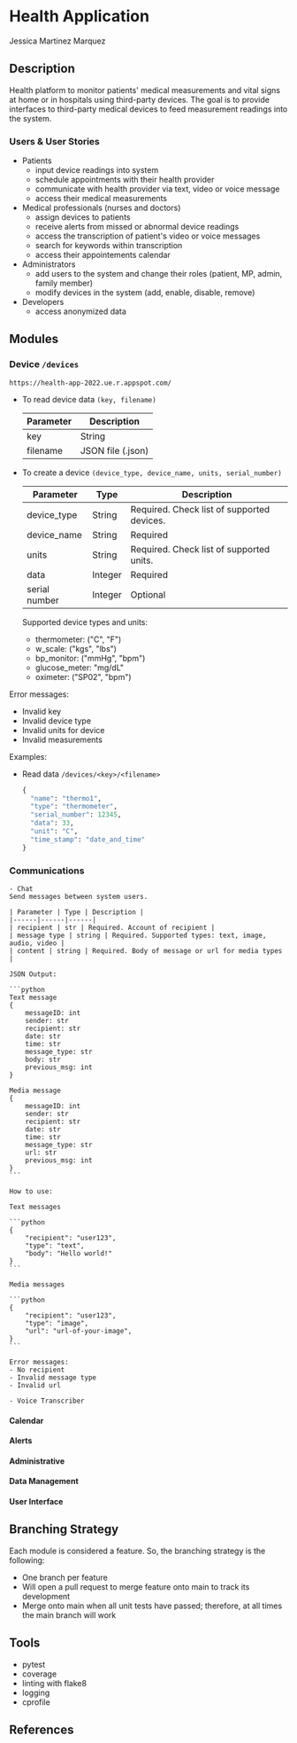 # Health Application

Jessica Martinez Marquez

## Description
Health platform to monitor patients' medical measurements and vital signs at home or in hospitals using third-party devices.
The goal is to provide interfaces to third-party medical devices to feed measurement readings into the system.

### Users & User Stories
- Patients
    - input device readings into system
    - schedule appointments with their health provider
    - communicate with health provider via text, video or voice message
    - access their medical measurements
- Medical professionals (nurses and doctors)
    - assign devices to patients
    - receive alerts from missed or abnormal device readings
    - access the transcription of patient's video or voice messages
    - search for keywords within transcription
    - access their appointements calendar
- Administrators
    - add users to the system and change their roles (patient, MP, admin, family member)
    - modify devices in the system (add, enable, disable, remove)
- Developers
    - access anonymized data 

## Modules
### Device `/devices`

`https://health-app-2022.ue.r.appspot.com/`

- To read device data `(key, filename)`

    | Parameter | Description       |
    | --------- | ----------------- |
    | key       | String            |
    | filename  | JSON file (.json) |
  

- To create a device `(device_type, device_name, units, serial_number)`

    | Parameter     | Type    | Description                                |
    | ------------- | ------- | ------------------------------------------ |
    | device_type   | String  | Required. Check list of supported devices. |
    | device_name   | String  | Required                                   |
    | units         | String  | Required. Check list of supported units.   |
    | data          | Integer | Required                                   |
    | serial number | Integer | Optional                                   |

    Supported device types and units:
    - thermometer: ("C", "F") 
    - w_scale: ("kgs", "lbs") 
    - bp_monitor: ("mmHg", "bpm")
    - glucose_meter: "mg/dL"
    - oximeter: ("SP02", "bpm")
 
Error messages:
  - Invalid key
  - Invalid device type
  - Invalid units for device
  - Invalid measurements

Examples:
- Read data `/devices/<key>/<filename>`
  ```python
  {
    "name": "thermo1", 
    "type": "thermometer", 
    "serial_number": 12345, 
    "data": 33, 
    "unit": "C", 
    "time_stamp": "date_and_time"
  }  
  ```

### Communications
    - Chat 
    Send messages between system users. 

    | Parameter | Type | Description |
    |------|------|------| 
    | recipient | str | Required. Account of recipient |
    | message type | string | Required. Supported types: text, image, audio, video |
    | content | string | Required. Body of message or url for media types |

    JSON Output:

    ```python 
    Text message
    {
        messageID: int
        sender: str
        recipient: str
        date: str
        time: str
        message_type: str
        body: str
        previous_msg: int
    }
    
    Media message
    {
        messageID: int
        sender: str
        recipient: str
        date: str
        time: str
        message_type: str
        url: str
        previous_msg: int
    }
    ```

    How to use:

    Text messages

    ```python
    {
        "recipient": "user123",
        "type": "text",
        "body": "Hello world!"
    }
    ```

    Media messages

    ```python
    {
        "recipient": "user123",
        "type": "image",
        "url": "url-of-your-image",
    }
    ```

    Error messages:
    - No recipient
    - Invalid message type
    - Invalid url

    - Voice Transcriber

#### Calendar
#### Alerts
#### Administrative
#### Data Management
#### User Interface

## Branching Strategy
Each module is considered a feature. So, the branching strategy is the following:
- One branch per feature
- Will open a pull request to merge feature onto main to track its development
- Merge onto main when all unit tests have passed; therefore, at all times the main branch will work

## Tools
- pytest
- coverage
- linting with flake8
- logging
- cprofile

## References
